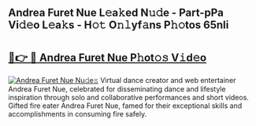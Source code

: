 ## Andrea Furet Nue L𝚎a𝚔ed N𝚞𝚍e - Part-pPa Vi𝚍𝚎o L𝚎a𝚔s - H𝚘𝚝 O𝚗𝚕yf𝚊ns P𝚑𝚘tos 65nIi

# <h2><a href="http://kf2nvp.oniu.top/?m=Andrea+Furet+Nue">🔗👉 🔴 Andrea Furet Nue P𝚑ot𝚘𝚜 V𝚒d𝚎o</a></h2>

[![Andrea Furet Nue Nu𝚍e𝚜](https://i.imgur.com/0qMVB7G.gif)](http://kf2nvp.oniu.top/?m=Andrea+Furet+Nue)
Virtual dance creator and web entertainer Andrea Furet Nue, celebrated for disseminating dance and lifestyle inspiration through solo and collaborative performances and short videos. Gifted fire eater Andrea Furet Nue, famed for their exceptional skills and accomplishments in consuming fire safely.  
